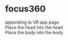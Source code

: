 # focus360
appending to VR app page<Br>
Place the head into the head<Br>
Place the body into the body
